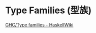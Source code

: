 Type Families (型族)
====================

[GHC/Type families - HaskellWiki](https://wiki.haskell.org/GHC/Type_families)
